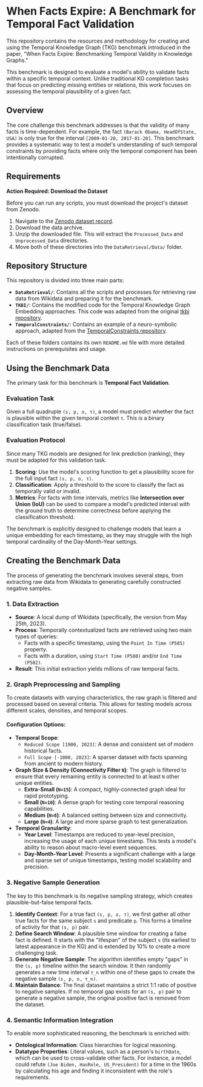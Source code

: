 # When Facts Expire: A Benchmark for Temporal Fact Validation

This repository contains the resources and methodology for creating and using the Temporal Knowledge Graph (TKG) benchmark introduced in the paper, "When Facts Expire: Benchmarking Temporal Validity in Knowledge Graphs."

This benchmark is designed to evaluate a model's ability to validate facts within a specific temporal context. Unlike traditional KG completion tasks that focus on predicting missing entities or relations, this work focuses on assessing the temporal plausibility of a given fact.

## Overview

The core challenge this benchmark addresses is that the validity of many facts is time-dependent. For example, the fact `(Barack Obama, HeadOfState, USA)` is only true for the interval `[2009-01-20, 2017-01-20]`. This benchmark provides a systematic way to test a model's understanding of such temporal constraints by providing facts where only the temporal component has been intentionally corrupted.

## Requirements

**Action Required: Download the Dataset**

Before you can run any scripts, you must download the project's dataset from Zenodo.

1.  Navigate to the [Zenodo dataset record](https://doi.org/10.5281/zenodo.15680977).
2.  Download the data archive.
3.  Unzip the downloaded file. This will extract the `Processed_Data` and `Unprocessed_Data` directories.
4.  Move both of these directories into the `DataRetrieval/Data/` folder.

## Repository Structure

This repository is divided into three main parts:

* **`DataRetrieval/`**: Contains all the scripts and processes for retrieving raw data from Wikidata and preparing it for the benchmark.
* **`TKBI/`**: Contains the modified code for the Temporal Knowledge Graph Embedding approaches. This code was adapted from the original [tkbi repository](https://github.com/dair-iitd/tkbi).
* **`TemporalConstraints/`**: Contains an example of a neuro-symbolic approach, adapted from the [TemporalConstraints repository](https://github.com/SoulardThibaut/TemporalConstraints).

Each of these folders contains its own `README.md` file with more detailed instructions on prerequisites and usage.

## Using the Benchmark Data

The primary task for this benchmark is **Temporal Fact Validation**.

### Evaluation Task

Given a full quadruple `(s, p, o, τ)`, a model must predict whether the fact is plausible within the given temporal context `τ`. This is a binary classification task (true/false).

### Evaluation Protocol

Since many TKG models are designed for link prediction (ranking), they must be adapted for this validation task.

1.  **Scoring**: Use the model's scoring function to get a plausibility score for the full input fact `(s, p, o, τ)`.
2.  **Classification**: Apply a threshold to the score to classify the fact as temporally valid or invalid.
3.  **Metrics**: For facts with time intervals, metrics like **Intersection over Union (IoU)** can be used to compare a model's predicted interval with the ground truth to determine correctness before applying the classification threshold.

The benchmark is explicitly designed to challenge models that learn a unique embedding for each timestamp, as they may struggle with the high temporal cardinality of the Day-Month-Year settings.

## Creating the Benchmark Data

The process of generating the benchmark involves several steps, from extracting raw data from Wikidata to generating carefully constructed negative samples.

### 1. Data Extraction

* **Source**: A local dump of Wikidata (specifically, the version from May 25th, 2023).
* **Process**: Temporally contextualized facts are retrieved using two main types of queries:
    * Facts with a specific timestamp, using the `Point In Time (P585)` property.
    * Facts with a duration, using `Start Time (P580)` and/or `End Time (P582)`.
* **Result**: This initial extraction yields millions of raw temporal facts.

### 2. Graph Preprocessing and Sampling

To create datasets with varying characteristics, the raw graph is filtered and processed based on several criteria. This allows for testing models across different scales, densities, and temporal scopes.

#### Configuration Options:

* **Temporal Scope**:
    * `Reduced Scope [1900, 2023]`: A dense and consistent set of modern historical facts.
    * `Full Scope [-1000, 2023]`: A sparser dataset with facts spanning from ancient to modern history.
* **Graph Size & Density (Connectivity Filter `N`)**: The graph is filtered to ensure that every remaining entity is connected to at least `N` other unique entities.
    * **Extra-Small (`N=15`)**: A compact, highly-connected graph ideal for rapid prototyping.
    * **Small (`N=10`)**: A dense graph for testing core temporal reasoning capabilities.
    * **Medium (`N=8`)**: A balanced setting between size and connectivity.
    * **Large (`N=4`)**: A large and more sparse graph to test generalization.
* **Temporal Granularity**:
    * **Year Level**: Timestamps are reduced to year-level precision, increasing the usage of each unique timestamp. This tests a model's ability to reason about macro-level event sequences.
    * **Day-Month-Year Level**: Presents a significant challenge with a large and sparse set of unique timestamps, testing model scalability and precision.

### 3. Negative Sample Generation

The key to this benchmark is its negative sampling strategy, which creates plausible-but-false temporal facts.

1.  **Identify Context**: For a true fact `(s, p, o, τ)`, we first gather all other true facts for the same subject `s` and predicate `p`. This forms a timeline of activity for that `(s, p)` pair.
2.  **Define Search Window**: A plausible time window for creating a false fact is defined. It starts with the "lifespan" of the subject `s` (its earliest to latest appearance in the KG) and is extended by 10% to create a more challenging task.
3.  **Generate Negative Sample**: The algorithm identifies empty "gaps" in the `(s, p)` timeline within the search window. It then randomly generates a new time interval `τ_n` within one of these gaps to create the negative sample `(s, p, o, τ_n)`.
4.  **Maintain Balance**: The final dataset maintains a strict 1:1 ratio of positive to negative samples. If no temporal gap exists for an `(s, p)` pair to generate a negative sample, the original positive fact is removed from the dataset.

### 4. Semantic Information Integration

To enable more sophisticated reasoning, the benchmark is enriched with:

* **Ontological Information**: Class hierarchies for logical reasoning.
* **Datatype Properties**: Literal values, such as a person's `birthDate`, which can be used to cross-validate other facts. For instance, a model could refute `(Joe Biden, HasRole, US_President)` for a time in the 1960s by calculating his age and finding it inconsistent with the role's requirements.


